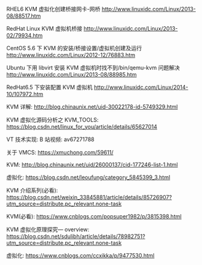 RHEL6 KVM 虚拟化创建桥接网卡-网桥 http://www.linuxidc.com/Linux/2013-08/88517.htm

RedHat Linux KVM 虚拟机桥接 http://www.linuxidc.com/Linux/2013-02/79934.htm

CentOS 5.6 下 KVM 的安装/桥接设置/虚拟机创建及运行 http://www.linuxidc.com/Linux/2012-12/76883.htm

Ubuntu 下用 libvirt 安装 KVM 虚拟机时找不到/bin/qemu-kvm 问题解决 http://www.linuxidc.com/Linux/2013-08/88985.htm

RedHat6.5 下安装配置 KVM 虚拟机 http://www.linuxidc.com/Linux/2014-10/107972.htm

KVM 详解: http://blog.chinaunix.net/uid-30022178-id-5749329.html

KVM 虚拟化源码分析之 KVM_TOOLS: https://blog.csdn.net/linux_for_you/article/details/65627014

VT 技术实现: B 站视频: av67271788

关于 VMCS: https://xmuchong.com/59611/

KVM: http://blog.chinaunix.net/uid/26000137/cid-177246-list-1.html

虚拟化: https://blog.csdn.net/leoufung/category_5845399_3.html

KVM 介绍系列(必看): https://blog.csdn.net/weixin_33845881/article/details/85726907?utm_source=distribute.pc_relevant.none-task

KVM(必看): https://www.cnblogs.com/popsuper1982/p/3815398.html

KVM 虚拟化原理探究— overview: https://blog.csdn.net/sdulibh/article/details/78982751?utm_source=distribute.pc_relevant.none-task

虚拟化: https://www.cnblogs.com/ccxikka/p/9477530.html



